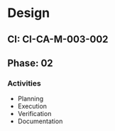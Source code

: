# Design

## CI: CI-CA-M-003-002
## Phase: 02

### Activities
- Planning
- Execution
- Verification
- Documentation

